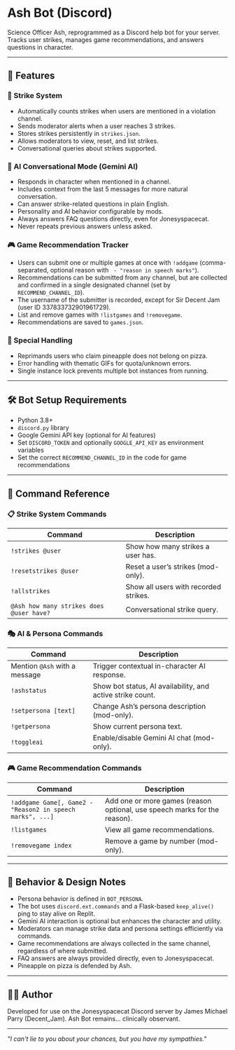 # Ash Bot (Discord)

Science Officer Ash, reprogrammed as a Discord help bot for your server. Tracks user strikes, manages game recommendations, and answers questions in character.

---

## 🚀 Features

### 🎯 Strike System

- Automatically counts strikes when users are mentioned in a violation channel.
- Sends moderator alerts when a user reaches 3 strikes.
- Stores strikes persistently in `strikes.json`.
- Allows moderators to view, reset, and list strikes.
- Conversational queries about strikes supported.

### 🧠 AI Conversational Mode (Gemini AI)

- Responds in character when mentioned in a channel.
- Includes context from the last 5 messages for more natural conversation.
- Can answer strike-related questions in plain English.
- Personality and AI behavior configurable by mods.
- Always answers FAQ questions directly, even for Jonesyspacecat.
- Never repeats previous answers unless asked.

### 🎮 Game Recommendation Tracker

- Users can submit one or multiple games at once with `!addgame` (comma-separated, optional reason with ` - "reason in speech marks"`).
- Recommendations can be submitted from any channel, but are collected and confirmed in a single designated channel (set by `RECOMMEND_CHANNEL_ID`).
- The username of the submitter is recorded, except for Sir Decent Jam (user ID 337833732901961729).
- List and remove games with `!listgames` and `!removegame`.
- Recommendations are saved to `games.json`.

### 🍍 Special Handling

- Reprimands users who claim pineapple does not belong on pizza.
- Error handling with thematic GIFs for quota/unknown errors.
- Single instance lock prevents multiple bot instances from running.

---

## 🛠️ Bot Setup Requirements

- Python 3.8+
- `discord.py` library
- Google Gemini API key (optional for AI features)
- Set `DISCORD_TOKEN` and optionally `GOOGLE_API_KEY` as environment variables
- Set the correct `RECOMMEND_CHANNEL_ID` in the code for game recommendations

---

## 📜 Command Reference

### 📋 Strike System Commands

| Command | Description |
|--------|-------------|
| `!strikes @user` | Show how many strikes a user has. |
| `!resetstrikes @user` | Reset a user’s strikes (mod-only). |
| `!allstrikes` | Show all users with recorded strikes. |
| `@Ash how many strikes does @user have?` | Conversational strike query. |

### 🎭 AI & Persona Commands

| Command | Description |
|--------|-------------|
| Mention `@Ash` with a message | Trigger contextual in-character AI response. |
| `!ashstatus` | Show bot status, AI availability, and active strike count. |
| `!setpersona [text]` | Change Ash’s persona description (mod-only). |
| `!getpersona` | Show current persona text. |
| `!toggleai` | Enable/disable Gemini AI chat (mod-only). |

### 🎮 Game Recommendation Commands

| Command | Description |
|--------|-------------|
| `!addgame Game[, Game2 - "Reason2 in speech marks", ...]` | Add one or more games (reason optional, use speech marks for the reason). |
| `!listgames` | View all game recommendations. |
| `!removegame index` | Remove a game by number (mod-only). |

---

## 🧪 Behavior & Design Notes

- Persona behavior is defined in `BOT_PERSONA`.
- The bot uses `discord.ext.commands` and a Flask-based `keep_alive()` ping to stay alive on Replit.
- Gemini AI interaction is optional but enhances the character and utility.
- Moderators can manage strike data and persona settings efficiently via commands.
- Game recommendations are always collected in the same channel, regardless of where submitted.
- FAQ answers are always provided directly, even to Jonesyspacecat.
- Pineapple on pizza is defended by Ash.

---

## 👨‍🚀 Author

Developed for use on the Jonesyspacecat Discord server by James Michael Parry (Decent_Jam).
Ash Bot remains... clinically observant.

---

*"I can't lie to you about your chances, but you have my sympathies."*